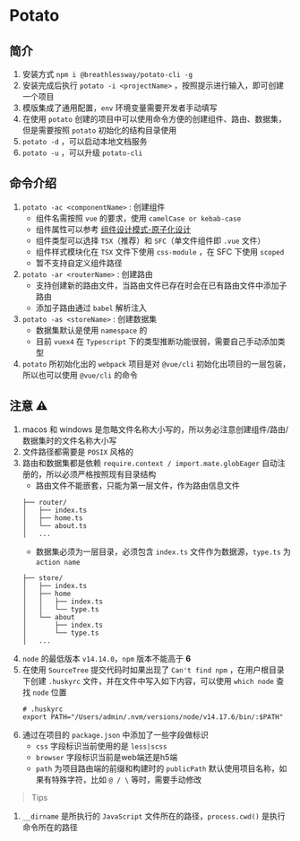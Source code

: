 # Potato

## 简介

1. 安装方式 `npm i @breathlessway/potato-cli -g`
2. 安装完成后执行 `potato -i <projectName>`  ，按照提示进行输入，即可创建一个项目
3. 模版集成了通用配置，`env` 环境变量需要开发者手动填写
4. 在使用 `potato` 创建的项目中可以使用命令方便的创建组件、路由、数据集，但是需要按照 `potato` 初始化的结构目录使用
5. `potato -d` ，可以启动本地文档服务
6. `potato -u` ，可以升级 `potato-cli`

## 命令介绍

1. `potato -ac <componentName>` : 创建组件
   - 组件名需按照 `vue` 的要求，使用 `camelCase or kebab-case`
   - 组件属性可以参考 [组件设计模式-原子化设计](https://atomicdesign.bradfrost.com/table-of-contents/)
   - 组件类型可以选择 `TSX`（推荐）和 `SFC`（单文件组件即 `.vue` 文件）
   - 组件样式模块化在 `TSX` 文件下使用 `css-module` ，在 SFC 下使用 `scoped`
   - 暂不支持自定义组件路径
2. `potato -ar <routerName>` : 创建路由
   - 支持创建新的路由文件，当路由文件已存在时会在已有路由文件中添加子路由
   - 添加子路由通过 `babel` 解析注入
3. `potato -as <storeName>` : 创建数据集
   - 数据集默认是使用 `namespace` 的
   - 目前 `vuex4` 在 `Typescript` 下的类型推断功能很弱，需要自己手动添加类型
4. `potato` 所初始化出的 `webpack` 项目是对 `@vue/cli` 初始化出项目的一层包装，所以也可以使用 `@vue/cli` 的命令

## 注意 ⚠️

1. macos 和 windows 是忽略文件名称大小写的，所以务必注意创建组件/路由/数据集时的文件名称大小写
2. 文件路径都需要是 `POSIX` 风格的
3. 路由和数据集都是依赖 `require.context / import.mate.globEager` 自动注册的，所以必须严格按照现有目录结构
   - 路由文件不能嵌套，只能为第一层文件，作为路由信息文件
   ```
   ├── router/
   │   ├── index.ts
   │   ├── home.ts
   │   └── about.ts
   │   ...
   ```
   - 数据集必须为一层目录，必须包含 `index.ts` 文件作为数据源，`type.ts` 为 `action name`
   ```
   ├── store/
   │   ├── index.ts
   │   ├── home
   │   │   ├── index.ts
   │   │   └── type.ts
   │   └── about
   │       ├── index.ts
   │       └── type.ts
   │   ...
   ```
4. `node` 的最低版本 `v14.14.0`，`npm` 版本不能高于 **6**
5. 在使用 `SourceTree` 提交代码时如果出现了 `Can't find npm` ，在用户根目录下创建 `.huskyrc` 文件，并在文件中写入如下内容，可以使用 `which node` 查找 `node` 位置
   ```
   # .huskyrc
   export PATH="/Users/admin/.nvm/versions/node/v14.17.6/bin/:$PATH"
   ```
6. 通过在项目的 `package.json` 中添加了一些字段做标识
   - `css` 字段标识当前使用的是 `less|scss`
   - `browser` 字段标识当前是web端还是h5端
   - `path` 为项目路由端的前缀和构建时的 `publicPath` 默认使用项目名称，如果有特殊字符，比如 `@ / \` 等时，需要手动修改

> Tips

1. `__dirname` 是所执行的 `JavaScript` 文件所在的路径，`process.cwd()` 是执行命令所在的路径

